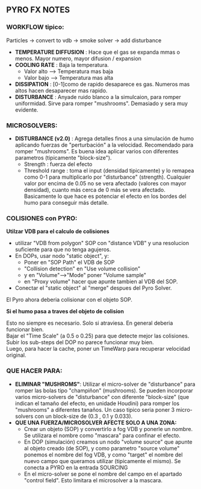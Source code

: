 ## PYRO FX NOTES

### WORKFLOW tipico:   

Particles -> convert to vdb -> smoke solver -> add disturbance


- **TEMPERATURE DIFFUSION** : Hace que el gas se expanda mmas o menos. Mayor numero, mayor difusion / expansion   
- **COOLING RATE** : Baja la temperatura.   
   - Valor alto --> Temperatura mas baja   
   - Valor bajo --> Temperatura mas alta    
- **DISSIPATION** : [0-1]como de rapido desaparece es gas. Numeros mas altos hacen desaparecer mas rapido.   
- **DISTURBANCE** : Anyade ruido blanco a la simulcaion, para romper uniformidad. Sirve para romper "mushrooms". Demasiado y sera muy evidente.   

### MICROSOLVERS:   
- **DISTURBANCE (v2.0)** : Agrega detalles finos a una simulación de humo aplicando fuerzas de "perturbación" a la velocidad. Recomendado para romper "mushrooms". Es buena idea aplicar varios con diferentes parametros  (tipicamente "block-size").   
   - Strength : fuerza del efecto   
   - Threshold range : toma el input (densidad tipicamente) y lo remapea como 0-1 para multiplicarlo por "disturbance" (strength). Cualquier valor por encima de 0.05 no se vera afectado (valores con mayor densidad), cuanto más cerca de 0  más se vera afectado. Basicamente lo que hace es potenciar el efecto en los bordes del humo para conseguir más detalle.   
   
### COLISIONES con PYRO:   
**Utilzar VDB para el calculo de colisiones**   
- utilizar "VDB from polygon" SOP con "distance VDB" y una resolucion suficiente para que no tenga agujeros.   
- En DOPs, usar nodo "static object", y:   
   - Poner en "SOP Path" el VDB de SOP
   - "Collision detection" en "Use volume collision"
   - y en "Volume"-->"Mode"  poner "Volume sample"
   - en "Proxy volume" hacer que apunte tambien al VDB del SOP.
- Conectar el "static object" al "merge" despues del Pyro Solver.   

El Pyro ahora deberia colisionar con el objeto SOP.

**Si el humo pasa a traves del objeto de colision**   

Esto no siempre es necesario. Solo si atraviesa. En general deberia funcionar bien.   
Bajar el "Time Scale" (a 0.5 o 0.25) para que detecte mejor las colisiones.   
Subir los sub-steps del DOP no parece funcionar muy bien.   
Luego, para hacer la cache, poner un TimeWarp para recuperar velocidad original.   


### QUE HACER PARA:   
- **ELIMINAR "MUSHROMS"**: Utilizar el micro-solver de "disturbance" para romper las bolas tipo "champiñon" (mushrooms). Se pueden incorporar varios micro-solvers de "disturbance" con diferente "block-size" (que indican el tamaño del efecto, en unidade Houdini) para romper los "mushrooms" a diferentes tanaños. Un caso tipico seria poner 3 micro-solvers con un block-size de (0.3 , 0.1 y 0.033).   
- **QUE UNA FUERZA/MICROSOLVER AFECTE SOLO A UNA ZONA:**   
   - Crear un objeto (SOP) y convertirlo a fog VDB y ponerle un nombre. Se utilizara el nombre como "mascara" para confinar el efecto.
   - En DOP (simulación) creamos un nodo "volume source" que apunte al objeto creado (de SOP), y como parametro "source volume" ponemos el nombre del fog VDB, y como "target" el nombre del nuevo campo que queramos utilizar (tipicamente el mismo). Se conecta a PYRO en la entrada SOURCING
   - En el micro-solver se pone el nombre del campo en el apartado "control field". Esto limitara el microsolver a la mascara.
